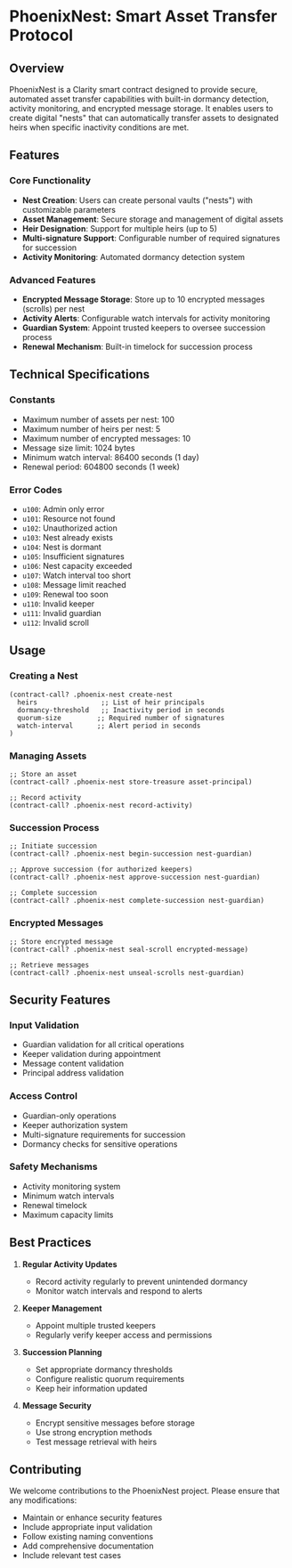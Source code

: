 # PhoenixNest: Smart Asset Transfer Protocol

## Overview
PhoenixNest is a Clarity smart contract designed to provide secure, automated asset transfer capabilities with built-in dormancy detection, activity monitoring, and encrypted message storage. It enables users to create digital "nests" that can automatically transfer assets to designated heirs when specific inactivity conditions are met.

## Features

### Core Functionality
- **Nest Creation**: Users can create personal vaults ("nests") with customizable parameters
- **Asset Management**: Secure storage and management of digital assets
- **Heir Designation**: Support for multiple heirs (up to 5)
- **Multi-signature Support**: Configurable number of required signatures for succession
- **Activity Monitoring**: Automated dormancy detection system

### Advanced Features
- **Encrypted Message Storage**: Store up to 10 encrypted messages (scrolls) per nest
- **Activity Alerts**: Configurable watch intervals for activity monitoring
- **Guardian System**: Appoint trusted keepers to oversee succession process
- **Renewal Mechanism**: Built-in timelock for succession process

## Technical Specifications

### Constants
- Maximum number of assets per nest: 100
- Maximum number of heirs per nest: 5
- Maximum number of encrypted messages: 10
- Message size limit: 1024 bytes
- Minimum watch interval: 86400 seconds (1 day)
- Renewal period: 604800 seconds (1 week)

### Error Codes
- `u100`: Admin only error
- `u101`: Resource not found
- `u102`: Unauthorized action
- `u103`: Nest already exists
- `u104`: Nest is dormant
- `u105`: Insufficient signatures
- `u106`: Nest capacity exceeded
- `u107`: Watch interval too short
- `u108`: Message limit reached
- `u109`: Renewal too soon
- `u110`: Invalid keeper
- `u111`: Invalid guardian
- `u112`: Invalid scroll

## Usage

### Creating a Nest
```clarity
(contract-call? .phoenix-nest create-nest
  heirs                ;; List of heir principals
  dormancy-threshold   ;; Inactivity period in seconds
  quorum-size         ;; Required number of signatures
  watch-interval      ;; Alert period in seconds
)
```

### Managing Assets
```clarity
;; Store an asset
(contract-call? .phoenix-nest store-treasure asset-principal)

;; Record activity
(contract-call? .phoenix-nest record-activity)
```

### Succession Process
```clarity
;; Initiate succession
(contract-call? .phoenix-nest begin-succession nest-guardian)

;; Approve succession (for authorized keepers)
(contract-call? .phoenix-nest approve-succession nest-guardian)

;; Complete succession
(contract-call? .phoenix-nest complete-succession nest-guardian)
```

### Encrypted Messages
```clarity
;; Store encrypted message
(contract-call? .phoenix-nest seal-scroll encrypted-message)

;; Retrieve messages
(contract-call? .phoenix-nest unseal-scrolls nest-guardian)
```

## Security Features

### Input Validation
- Guardian validation for all critical operations
- Keeper validation during appointment
- Message content validation
- Principal address validation

### Access Control
- Guardian-only operations
- Keeper authorization system
- Multi-signature requirements for succession
- Dormancy checks for sensitive operations

### Safety Mechanisms
- Activity monitoring system
- Minimum watch intervals
- Renewal timelock
- Maximum capacity limits

## Best Practices

1. **Regular Activity Updates**
   - Record activity regularly to prevent unintended dormancy
   - Monitor watch intervals and respond to alerts

2. **Keeper Management**
   - Appoint multiple trusted keepers
   - Regularly verify keeper access and permissions

3. **Succession Planning**
   - Set appropriate dormancy thresholds
   - Configure realistic quorum requirements
   - Keep heir information updated

4. **Message Security**
   - Encrypt sensitive messages before storage
   - Use strong encryption methods
   - Test message retrieval with heirs

## Contributing

We welcome contributions to the PhoenixNest project. Please ensure that any modifications:
- Maintain or enhance security features
- Include appropriate input validation
- Follow existing naming conventions
- Add comprehensive documentation
- Include relevant test cases

